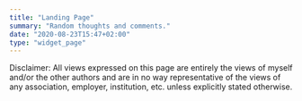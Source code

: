 ```yaml
---
title: "Landing Page"
summary: "Random thoughts and comments."
date: "2020-08-23T15:47+02:00"
type: "widget_page"
---
```


Disclaimer: All views expressed on this page are entirely the views of myself
and/or the other authors and are in no way representative of the views of any
association, employer, institution, etc. unless explicitly stated otherwise.

